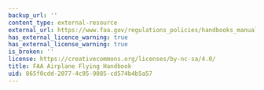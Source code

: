 ```yaml
---
backup_url: ''
content_type: external-resource
external_url: https://www.faa.gov/regulations_policies/handbooks_manuals/aviation/airplane_handbook/
has_external_licence_warning: true
has_external_license_warning: true
is_broken: ''
license: https://creativecommons.org/licenses/by-nc-sa/4.0/
title: FAA Airplane Flying Handbook
uid: 865f0cdd-2077-4c95-9085-cd574b4b5a57
---
```

